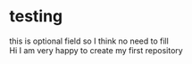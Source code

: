 # testing
this is optional field so I think no need to fill<br>
Hi I am very happy to create my first repository
